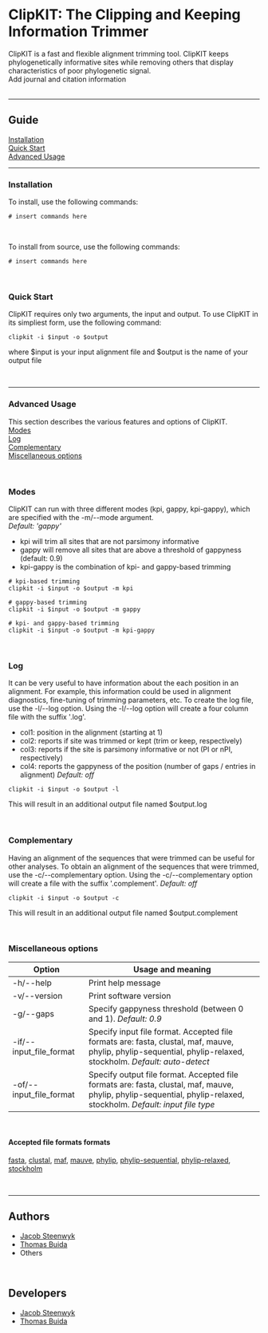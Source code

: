 # ClipKIT: The Clipping and Keeping Information Trimmer

ClipKIT is a fast and flexible alignment trimming tool. ClipKIT keeps phylogenetically informative sites while removing others
that display characteristics of poor phylogenetic signal.<br />
Add journal and citation information
<br /><br />


---


## Guide
[Installation](#installation)<br />
[Quick Start](#quick-start)<br />
[Advanced Usage](#advanced-usage)


---


### Installation
To install, use the following commands:
```
# insert commands here
```
<br />

To install from source, use the following commands:
```
# insert commands here
```
<br />

### Quick Start
ClipKIT requires only two arguments, the input and output. To use ClipKIT in its simpliest form, use the following command:
```
clipkit -i $input -o $output
```
where $input is your input alignment file and $output is the name of your output file

<br />


---


### Advanced Usage
This section describes the various features and options of ClipKIT.<br />
[Modes](#modes)<br />
[Log](#log)<br />
[Complementary](#complementary)<br />
[Miscellaneous options](#miscellaneous-options)

<br />

### Modes
ClipKIT can run with three different modes (kpi, gappy, kpi-gappy), which are specified with the -m/--mode argument.<br /> 
*Default: 'gappy'*<br />
* kpi will trim all sites that are not parsimony informative<br />
* gappy will remove all sites that are above a threshold of gappyness (default: 0.9)<br />
* kpi-gappy is the combination of kpi- and gappy-based trimming<br />
```
# kpi-based trimming
clipkit -i $input -o $output -m kpi

# gappy-based trimming
clipkit -i $input -o $output -m gappy

# kpi- and gappy-based trimming
clipkit -i $input -o $output -m kpi-gappy 
```

<br />

### Log
It can be very useful to have information about the each position in an alignment. For example, this information could be used in alignment diagnostics, fine-tuning of trimming parameters, etc. To create the log file, use the -l/--log option. Using the -l/--log option will create a four column file with the suffix '.log'. 
* col1: position in the alignment (starting at 1)
* col2: reports if site was trimmed or kept (trim or keep, respectively)
* col3: reports if the site is parsimony informative or not (PI or nPI, respectively)
* col4: reports the gappyness of the position (number of gaps / entries in alignment)
*Default: off*<br />
```
clipkit -i $input -o $output -l
```
This will result in an additional output file named $output.log

<br />

### Complementary
Having an alignment of the sequences that were trimmed can be useful for other analyses. To obtain an alignment of the sequences that were trimmed, use the -c/--complementary option. Using the -c/--complementary option will create a file with the suffix '.complement'.
*Default: off*<br />

```
clipkit -i $input -o $output -c
```
This will result in an additional output file named $output.complement

<br />

### Miscellaneous options
| Option        | Usage and meaning |
| ------------- | ------------------ |
| -h/--help     | Print help message |
| -v/--version  | Print software version |
| -g/--gaps     | Specify gappyness threshold (between 0 and 1). *Default: 0.9* |
| -if/--input_file_format | Specify input file format. Accepted file formats are: fasta, clustal, maf, mauve, phylip, phylip-sequential, phylip-relaxed, stockholm. *Default: auto-detect* |
| -of/--input_file_format | Specify output file format. Accepted file formats are: fasta, clustal, maf, mauve, phylip, phylip-sequential, phylip-relaxed, stockholm. *Default: input file type* |

<br />

#### Accepted file formats formats
[fasta](https://en.wikipedia.org/wiki/FASTA_format), [clustal](http://meme-suite.org/doc/clustalw-format.html), [maf](http://www.bx.psu.edu/~dcking/man/maf.xhtml), [mauve](http://darlinglab.org/mauve/user-guide/files.html), [phylip](http://scikit-bio.org/docs/0.2.3/generated/skbio.io.phylip.html), [phylip-sequential](http://rosalind.info/glossary/phylip-format/), [phylip-relaxed](https://www.hiv.lanl.gov/content/sequence/FORMAT_CONVERSION/FormatExplain.html), [stockholm](https://en.wikipedia.org/wiki/Stockholm_format)

<br />


---


## Authors
* [Jacob Steenwyk](https://jlsteenwyk.github.io/)<br />
* [Thomas Buida](www.tjbiii.com)<br />
* Others
<br />

## Developers
* [Jacob Steenwyk](https://jlsteenwyk.github.io/)<br />
* [Thomas Buida](www.tjbiii.com)<br />
<br />


